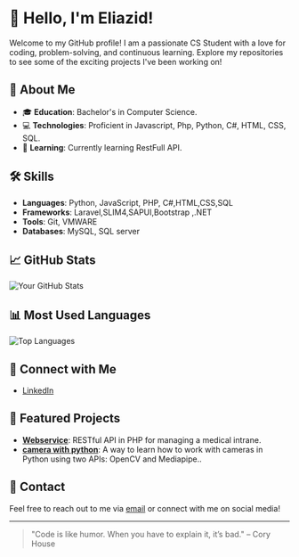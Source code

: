 # 👋 Hello, I'm Eliazid!

Welcome to my GitHub profile! I am a passionate CS Student with a love for coding, problem-solving, and continuous learning. Explore my repositories to see some of the exciting projects I've been working on!

## 🚀 About Me

- 🎓 **Education**: Bachelor's in Computer Science.
- 💻 **Technologies**: Proficient in Javascript, Php, Python, C#, HTML, CSS, SQL.
- 🌱 **Learning**: Currently learning RestFull API.

## 🛠️ Skills

- **Languages**: Python, JavaScript, PHP, C#,HTML,CSS,SQL
- **Frameworks**: Laravel,SLIM4,SAPUI,Bootstrap ,.NET
- **Tools**: Git, VMWARE
- **Databases**: MySQL, SQL server 

## 📈 GitHub Stats

![Your GitHub Stats](https://github-readme-stats.vercel.app/api?username=Th4End&show_icons=true&hide_title=true&hide=prs&count_private=true&theme=radical)

## 📊 Most Used Languages

![Top Languages](https://github-readme-stats.vercel.app/api/top-langs/?username=Th4End&layout=compact&theme=radical)

## 🔗 Connect with Me

- [LinkedIn](https://www.linkedin.com/in/eliazid-boulaamail)

## 🌟 Featured Projects

- **[Webservice](https://github.com/Th4End/webservice)**: RESTful API in PHP for managing a medical intrane.
- **[camera with python](https://github.com/Th4End/camera-with-python)**: A way to learn how to work with cameras in Python using two APIs: OpenCV and Mediapipe..

## 📩 Contact

Feel free to reach out to me via [email](mailto:eliazidb@gmail.com) or connect with me on social media!

---

> "Code is like humor. When you have to explain it, it’s bad." – Cory House

